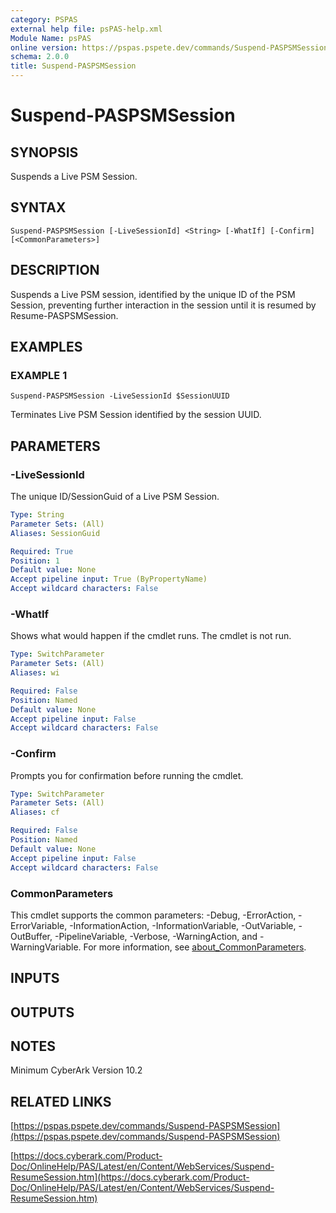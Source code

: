 ```yaml
---
category: PSPAS
external help file: psPAS-help.xml
Module Name: psPAS
online version: https://pspas.pspete.dev/commands/Suspend-PASPSMSession
schema: 2.0.0
title: Suspend-PASPSMSession
---
```


# Suspend-PASPSMSession

## SYNOPSIS
Suspends a Live PSM Session.

## SYNTAX

```
Suspend-PASPSMSession [-LiveSessionId] <String> [-WhatIf] [-Confirm] [<CommonParameters>]
```

## DESCRIPTION
Suspends a Live PSM session, identified by the unique ID of the PSM Session,
preventing further interaction in the session until it is resumed by Resume-PASPSMSession.

## EXAMPLES

### EXAMPLE 1
```
Suspend-PASPSMSession -LiveSessionId $SessionUUID
```

Terminates Live PSM Session identified by the session UUID.

## PARAMETERS

### -LiveSessionId
The unique ID/SessionGuid of a Live PSM Session.

```yaml
Type: String
Parameter Sets: (All)
Aliases: SessionGuid

Required: True
Position: 1
Default value: None
Accept pipeline input: True (ByPropertyName)
Accept wildcard characters: False
```

### -WhatIf
Shows what would happen if the cmdlet runs.
The cmdlet is not run.

```yaml
Type: SwitchParameter
Parameter Sets: (All)
Aliases: wi

Required: False
Position: Named
Default value: None
Accept pipeline input: False
Accept wildcard characters: False
```

### -Confirm
Prompts you for confirmation before running the cmdlet.

```yaml
Type: SwitchParameter
Parameter Sets: (All)
Aliases: cf

Required: False
Position: Named
Default value: None
Accept pipeline input: False
Accept wildcard characters: False
```

### CommonParameters
This cmdlet supports the common parameters: -Debug, -ErrorAction, -ErrorVariable, -InformationAction, -InformationVariable, -OutVariable, -OutBuffer, -PipelineVariable, -Verbose, -WarningAction, and -WarningVariable. For more information, see [about_CommonParameters](http://go.microsoft.com/fwlink/?LinkID=113216).

## INPUTS

## OUTPUTS

## NOTES
Minimum CyberArk Version 10.2

## RELATED LINKS

[https://pspas.pspete.dev/commands/Suspend-PASPSMSession](https://pspas.pspete.dev/commands/Suspend-PASPSMSession)

[https://docs.cyberark.com/Product-Doc/OnlineHelp/PAS/Latest/en/Content/WebServices/Suspend-ResumeSession.htm](https://docs.cyberark.com/Product-Doc/OnlineHelp/PAS/Latest/en/Content/WebServices/Suspend-ResumeSession.htm)

